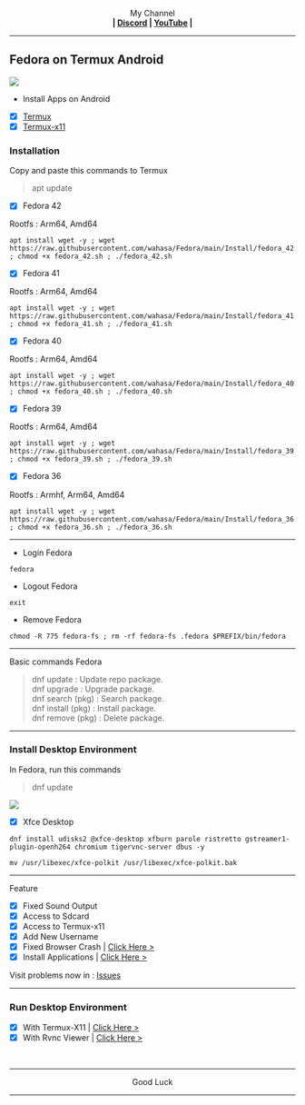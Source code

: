 <p align="center">My Channel</br><b>
| <a href="https://discord.gg/GCehyym">Discord</a> | <a href="https://youtube.com/@layargeser">YouTube</a> |</b></p>

---
## Fedora on Termux Android
<img src="https://raw.githubusercontent.com/wahasa/Fedora/refs/heads/main/Patch/Fedora.jpg">

* Install Apps on Android
- [x] [Termux](https://play.google.com/store/apps/details?id=com.termux)
- [x] [Termux-x11](https://github.com/termux/termux-x11/releases)

### Installation

Copy and paste this commands to Termux
> apt update

- [x] Fedora 42

Rootfs : Arm64, Amd64
```
apt install wget -y ; wget https://raw.githubusercontent.com/wahasa/Fedora/main/Install/fedora_42.sh ; chmod +x fedora_42.sh ; ./fedora_42.sh
```

- [x] Fedora 41

Rootfs : Arm64, Amd64
```
apt install wget -y ; wget https://raw.githubusercontent.com/wahasa/Fedora/main/Install/fedora_41.sh ; chmod +x fedora_41.sh ; ./fedora_41.sh
```

- [x] Fedora 40

Rootfs : Arm64, Amd64
```
apt install wget -y ; wget https://raw.githubusercontent.com/wahasa/Fedora/main/Install/fedora_40.sh ; chmod +x fedora_40.sh ; ./fedora_40.sh
```
- [x] Fedora 39

Rootfs : Arm64, Amd64
```
apt install wget -y ; wget https://raw.githubusercontent.com/wahasa/Fedora/main/Install/fedora_39.sh ; chmod +x fedora_39.sh ; ./fedora_39.sh
```
- [x] Fedora 36

Rootfs : Armhf, Arm64, Amd64
```
apt install wget -y ; wget https://raw.githubusercontent.com/wahasa/Fedora/main/Install/fedora_36.sh ; chmod +x fedora_36.sh ; ./fedora_36.sh
```

---
* Login Fedora
```
fedora
```

* Logout Fedora
```
exit
```

* Remove Fedora
```
chmod -R 775 fedora-fs ; rm -rf fedora-fs .fedora $PREFIX/bin/fedora
```

---
Basic commands Fedora
> dnf update : Update repo package.</br>
> dnf upgrade : Upgrade package.</br>
> dnf search (pkg) : Search package.</br>
> dnf install (pkg) : Install package.</br>
> dnf remove (pkg) : Delete package.</br>

---
### Install Desktop Environment
In Fedora, run this commands
> dnf update

<img src="https://raw.githubusercontent.com/wahasa/Fedora/refs/heads/main/Patch/Xfce.jpg">

- [x] Xfce Desktop

```
dnf install udisks2 @xfce-desktop xfburn parole ristretto gstreamer1-plugin-openh264 chromium tigervnc-server dbus -y
```
```
mv /usr/libexec/xfce-polkit /usr/libexec/xfce-polkit.bak
```

---
Feature
- [x] Fixed Sound Output
- [x] Access to Sdcard
- [x] Access to Termux-x11
- [x] Add New Username
- [x] Fixed Browser Crash  | [Click Here >](https://github.com/wahasa/Fedora/blob/main/Apps/Chromiumfix.md#fixed-chromium-on-fedora)
- [x] Install Applications | [Click Here >](https://github.com/wahasa/Fedora/tree/main/Apps#list-applications)

Visit problems now in : [Issues](https://github.com/wahasa/Fedora/issues)

---
### Run Desktop Environment
- [x] With Termux-X11  | [Click Here >](https://github.com/wahasa/Fedora/blob/main/Patch/Termux-X11.md#termux-x11-on-fedora)
- [x] With Rvnc Viewer | [Click Here >](https://github.com/wahasa/Fedora/blob/main/Patch/RvncViewer.md#rvnc-viewer-on-fedora)
</br>

---
<p align="center">Good Luck</p>

---
